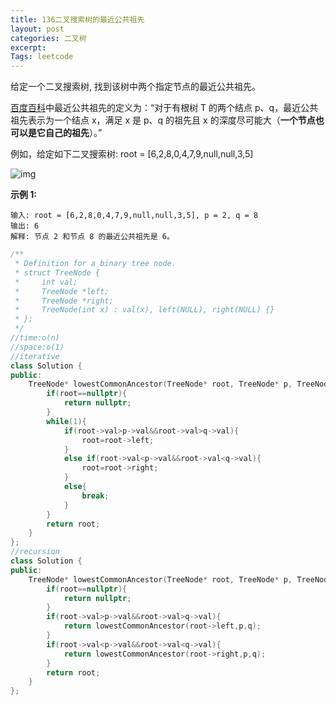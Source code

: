 ```yaml
---
title: 136二叉搜索树的最近公共祖先
layout: post
categories: 二叉树
excerpt: 
Tags: leetcode
---
```


给定一个二叉搜索树, 找到该树中两个指定节点的最近公共祖先。

[百度百科](https://baike.baidu.com/item/%E6%9C%80%E8%BF%91%E5%85%AC%E5%85%B1%E7%A5%96%E5%85%88/8918834?fr=aladdin)中最近公共祖先的定义为：“对于有根树 T 的两个结点 p、q，最近公共祖先表示为一个结点 x，满足 x 是 p、q 的祖先且 x 的深度尽可能大（**一个节点也可以是它自己的祖先**）。”

例如，给定如下二叉搜索树:  root = [6,2,8,0,4,7,9,null,null,3,5]

![img](https://assets.leetcode-cn.com/aliyun-lc-upload/uploads/2018/12/14/binarysearchtree_improved.png)

 

**示例 1:**

```
输入: root = [6,2,8,0,4,7,9,null,null,3,5], p = 2, q = 8
输出: 6 
解释: 节点 2 和节点 8 的最近公共祖先是 6。
```

```c++
/**
 * Definition for a binary tree node.
 * struct TreeNode {
 *     int val;
 *     TreeNode *left;
 *     TreeNode *right;
 *     TreeNode(int x) : val(x), left(NULL), right(NULL) {}
 * };
 */
//time:o(n)
//space:o(1)
//iterative
class Solution {
public:
    TreeNode* lowestCommonAncestor(TreeNode* root, TreeNode* p, TreeNode* q) {
        if(root==nullptr){
            return nullptr;
        }
        while(1){
            if(root->val>p->val&&root->val>q->val){
                root=root->left;
            }
            else if(root->val<p->val&&root->val<q->val){
                root=root->right;
            }
            else{
                break;
            }
        }
        return root;
    }
};
//recursion
class Solution {
public:
    TreeNode* lowestCommonAncestor(TreeNode* root, TreeNode* p, TreeNode* q) {
        if(root==nullptr){
            return nullptr;
        }
        if(root->val>p->val&&root->val>q->val){
            return lowestCommonAncestor(root->left,p,q);
        }
        if(root->val<p->val&&root->val<q->val){
            return lowestCommonAncestor(root->right,p,q);
        }
        return root;
    }
};
```

